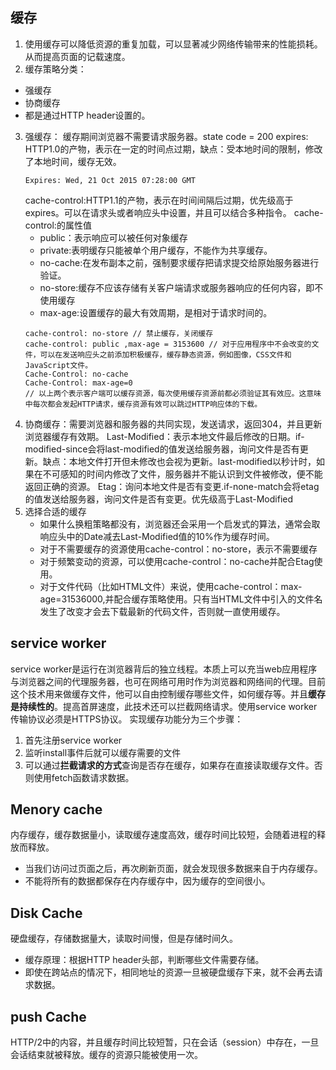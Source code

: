 ## 缓存

1. 使用缓存可以降低资源的重复加载，可以显著减少网络传输带来的性能损耗。从而提高页面的记载速度。
2. 缓存策略分类：
  - 强缓存
  - 协商缓存
  - 都是通过HTTP header设置的。
3. 强缓存： 缓存期间浏览器不需要请求服务器。state code = 200
   expires: HTTP1.0的产物，表示在一定的时间点过期，缺点：受本地时间的限制，修改了本地时间，缓存无效。
   ```
   Expires: Wed, 21 Oct 2015 07:28:00 GMT
   ```
   cache-control:HTTP1.1的产物，表示在时间间隔后过期，优先级高于expires。可以在请求头或者响应头中设置，并且可以结合多种指令。
   cache-control:的属性值
   - public：表示响应可以被任何对象缓存
   - private:表明缓存只能被单个用户缓存，不能作为共享缓存。
   - no-cache:在发布副本之前，强制要求缓存把请求提交给原始服务器进行验证。
   - no-store:缓存不应该存储有关客户端请求或服务器响应的任何内容，即不使用缓存
   - max-age:设置缓存的最大有效周期，是相对于请求时间的。
    ```
    cache-control: no-store // 禁止缓存，关闭缓存
    cache-control: public ,max-age = 3153600 // 对于应用程序中不会改变的文件，可以在发送响应头之前添加积极缓存，缓存静态资源，例如图像，CSS文件和JavaScript文件。
    Cache-Control: no-cache
    Cache-Control: max-age=0
    // 以上两个表示客户端可以缓存资源，每次使用缓存资源前都必须验证其有效应。这意味中每次都会发起HTTP请求，缓存资源有效可以跳过HTTP响应体的下载。
    ```
4. 协商缓存：需要浏览器和服务器的共同实现，发送请求，返回304，并且更新浏览器缓存有效期。
   Last-Modified：表示本地文件最后修改的日期。if-modified-since会将last-modified的值发送给服务器，询问文件是否有更新。缺点：本地文件打开但未修改也会视为更新。last-modified以秒计时，如果在不可感知的时间内修改了文件，服务器并不能认识到文件被修改，便不能返回正确的资源。
   Etag：询问本地文件是否有变更.if-none-match会将etag的值发送给服务器，询问文件是否有变更。优先级高于Last-Modified
5. 选择合适的缓存
   - 如果什么换粗策略都没有，浏览器还会采用一个启发式的算法，通常会取响应头中的Date减去Last-Modified值的10%作为缓存时间。
   - 对于不需要缓存的资源使用cache-control：no-store，表示不需要缓存
   - 对于频繁变动的资源，可以使用cache-control：no-cache并配合Etag使用。
   - 对于文件代码（比如HTML文件）来说，使用cache-control：max-age=31536000,并配合缓存策略使用。只有当HTML文件中引入的文件名发生了改变才会去下载最新的代码文件，否则就一直使用缓存。

## service worker

service worker是运行在浏览器背后的独立线程。本质上可以充当web应用程序与浏览器之间的代理服务器，也可在网络可用时作为浏览器和网络间的代理。目前这个技术用来做缓存文件，他可以自由控制缓存哪些文件，如何缓存等。并且**缓存是持续性的**。提高首屏速度，此技术还可以拦截网络请求。使用service worker传输协议必须是HTTPS协议。
实现缓存功能分为三个步骤：
1. 首先注册service worker
2. 监听install事件后就可以缓存需要的文件
3. 可以通过**拦截请求的方式**查询是否存在缓存，如果存在直接读取缓存文件。否则使用fetch函数请求数据。

## Menory cache

内存缓存，缓存数据量小，读取缓存速度高效，缓存时间比较短，会随着进程的释放而释放。
- 当我们访问过页面之后，再次刷新页面，就会发现很多数据来自于内存缓存。
- 不能将所有的数据都保存在内存缓存中，因为缓存的空间很小。

## Disk Cache

硬盘缓存，存储数据量大，读取时间慢，但是存储时间久。
- 缓存原理：根据HTTP header头部，判断哪些文件需要存储。
- 即使在跨站点的情况下，相同地址的资源一旦被硬盘缓存下来，就不会再去请求数据。

## push Cache

HTTP/2中的内容，并且缓存时间比较短暂，只在会话（session）中存在，一旦会话结束就被释放。缓存的资源只能被使用一次。